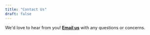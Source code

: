 ```yaml
---
title: "Contact Us"
draft: false
---
```


We'd love to hear from you! **<a href="mailto:hello@sciencebreakdowns.com?subject=Hello!">Email us</a>** with any questions or concerns.
